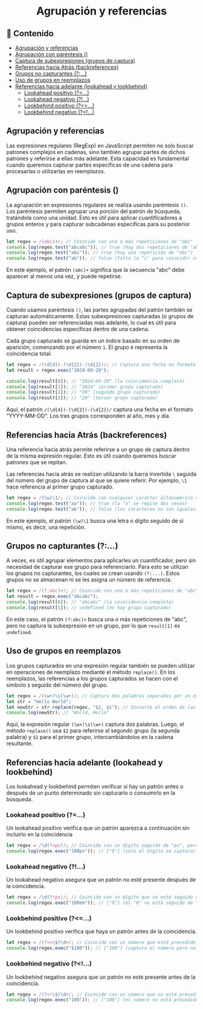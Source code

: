 <h1 align='center'>Agrupación y referencias</h1>

<h2>📑 Contenido</h2>

- [Agrupación y referencias](#agrupación-y-referencias)
- [Agrupación con paréntesis ()](#agrupación-con-paréntesis-)
- [Captura de subexpresiones (grupos de captura)](#captura-de-subexpresiones-grupos-de-captura)
- [Referencias hacia Atrás (backreferences)](#referencias-hacia-atrás-backreferences)
- [Grupos no capturantes (?:...)](#grupos-no-capturantes-)
- [Uso de grupos en reemplazos](#uso-de-grupos-en-reemplazos)
- [Referencias hacia adelante (lookahead y lookbehind)](#referencias-hacia-adelante-lookahead-y-lookbehind)
  - [Lookahead positivo (?=...)](#lookahead-positivo-)
  - [Lookahead negativo (?!...)](#lookahead-negativo-)
  - [Lookbehind positivo (?\<=...)](#lookbehind-positivo-)
  - [Lookbehind negativo (?\<!...)](#lookbehind-negativo-)

## Agrupación y referencias

Las expresiones regulares (RegExp) en JavaScript permiten no solo buscar patrones complejos en cadenas, sino también agrupar partes de dichos patrones y referirse a ellas más adelante. Esta capacidad es fundamental cuando queremos capturar partes específicas de una cadena para procesarlas o utilizarlas en reemplazos.

## Agrupación con paréntesis ()

La agrupación en expresiones regulares se realiza usando paréntesis `()`. Los paréntesis permiten agrupar una porción del patrón de búsqueda, tratándola como una unidad. Esto es útil para aplicar cuantificadores a grupos enteros y para capturar subcadenas específicas para su posterior uso.

```js
let regex = /(abc)+/; // Coincide con una o más repeticiones de "abc"
console.log(regex.test("abcabc")); // true (hay dos repeticiones de "abc")
console.log(regex.test("abc")); // true (hay una repetición de "abc")
console.log(regex.test("ab")); // false (falta la "c" para coincidir con "abc")
```

En este ejemplo, el patrón `(abc)+` significa que la secuencia "abc" debe aparecer al menos una vez, y puede repetirse.

## Captura de subexpresiones (grupos de captura)

Cuando usamos paréntesis `()`, las partes agrupadas del patrón también se capturan automáticamente. Estas subexpresiones capturadas (o grupos de captura) pueden ser referenciadas más adelante, lo cual es útil para obtener coincidencias específicas dentro de una cadena.

Cada grupo capturado se guarda en un índice basado en su orden de aparición, comenzando por el número `1`. El grupo `0` representa la coincidencia total.

```js
let regex = /(\d{4})-(\d{2})-(\d{2})/; // Captura una fecha en formato "YYYY-MM-DD"
let result = regex.exec("2024-09-20");

console.log(result[0]); // "2024-09-20" (la coincidencia completa)
console.log(result[1]); // "2024" (primer grupo capturado)
console.log(result[2]); // "09" (segundo grupo capturado)
console.log(result[3]); // "20" (tercer grupo capturado)
```

Aquí, el patrón `/(\d{4})-(\d{2})-(\d{2})/` captura una fecha en el formato "YYYY-MM-DD". Los tres grupos corresponden al año, mes y día.

## Referencias hacia Atrás (backreferences)

Una referencia hacia atrás permite referirse a un grupo de captura dentro de la misma expresión regular. Esto es útil cuando queremos buscar patrones que se repitan.

Las referencias hacia atrás se realizan utilizando la barra invertida `\` seguida del número del grupo de captura al que se quiere referir. Por ejemplo, `\1` hace referencia al primer grupo capturado.

```js
let regex = /(\w)\1/; // Coincide con cualquier carácter alfanumérico que se repite dos veces seguidas
console.log(regex.test("aa")); // true (la "a" se repite dos veces)
console.log(regex.test("ab")); // false (los caracteres no son iguales)
```

En este ejemplo, el patrón `(\w)\1` busca una letra o dígito seguido de sí mismo, es decir, una repetición.

## Grupos no capturantes (?:...)

A veces, es útil agrupar elementos para aplicarles un cuantificador, pero sin necesidad de capturar ese grupo para referenciarlo. Para esto se utilizan los grupos no capturantes, los cuales se crean usando `(?:...)`. Estos grupos no se almacenan ni se les asigna un número de referencia.

```js
let regex = /(?:abc)+/; // Coincide con una o más repeticiones de "abc" pero no captura
let result = regex.exec("abcabc");
console.log(result[0]); // "abcabc" (la coincidencia completa)
console.log(result[1]); // undefined (no hay grupo capturado)
```

En este caso, el patrón `(?:abc)+` busca una o más repeticiones de "abc", pero no captura la subexpresión en un grupo, por lo que `result[1]` es `undefined`.

## Uso de grupos en reemplazos

Los grupos capturados en una expresión regular también se pueden utilizar en operaciones de reemplazo mediante el método `replace()`. En los reemplazos, las referencias a los grupos capturados se hacen con el símbolo `$` seguido del número del grupo.

```js
let regex = /(\w+)\s(\w+)/; // Captura dos palabras separadas por un espacio
let str = "Hello World";
let newStr = str.replace(regex, "$2, $1"); // Invierte el orden de las palabras
console.log(newStr); // "World, Hello"
```

Aquí, la expresión regular `(\w+)\s(\w+)` captura dos palabras. Luego, el método `replace()` usa `$2` para referirse al segundo grupo (la segunda palabra) y `$1` para el primer grupo, intercambiándolos en la cadena resultante.

## Referencias hacia adelante (lookahead y lookbehind)

Los lookahead y lookbehind permiten verificar si hay un patrón antes o después de un punto determinado sin capturarlo o consumirlo en la búsqueda.

### Lookahead positivo (?=...)

Un lookahead positivo verifica que un patrón aparezca a continuación sin incluirlo en la coincidencia

```js
let regex = /\d(?=px)/; // Coincide con un dígito seguido de "px", pero no captura "px"
console.log(regex.exec("100px")); // ["0"] (solo el dígito se captura)
```

### Lookahead negativo (?!...)

Un lookahead negativo asegura que un patrón no esté presente después de la coincidencia.

```js
let regex = /\d(?!px)/; // Coincide con un dígito que no esté seguido de "px"
console.log(regex.exec("100em")); // ["0"] (el "0" no está seguido de "px")
```

### Lookbehind positivo (?<=...)

Un lookbehind positivo verifica que haya un patrón antes de la coincidencia.

```js
let regex = /(?<=\$)\d+/; // Coincide con un número que esté precedido por el símbolo "$"
console.log(regex.exec("$100")); // ["100"] (captura el número pero no el "$")
```

### Lookbehind negativo (?<!...)

Un lookbehind negativo asegura que un patrón no esté presente antes de la coincidencia.

```js
let regex = /(?<!\$)\d+/; // Coincide con un número que no esté precedido por "$"
console.log(regex.exec("100")); // ["100"] (el número no está precedido por "$")
```
